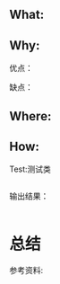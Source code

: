 ## What:




## Why:
优点：


缺点：


## Where:


## How:





Test:测试类
```java

```
输出结果：
```java

```



# 总结

参考资料:
